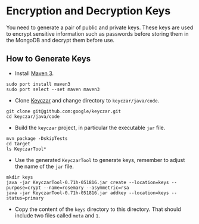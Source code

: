 # Encryption and Decryption Keys

You need to generate a pair of public and private keys. These keys are used to encrypt sensitive information such as passwords before storing them in the MongoDB and decrypt them before use.

## How to Generate Keys

* Install [Maven 3](https://maven.apache.org/install.html).

```
sudo port install maven3
sudo port select --set maven maven3
```

* Clone [Keyczar](https://github.com/google/keyczar) and change directory to `keyczar/java/code`.

```
git clone git@github.com:google/keyczar.git
cd keyczar/java/code
```

* Build the `keyczar` project, in particular the executable `jar` file.

```
mvn package -DskipTests
cd target
ls KeyczarTool*
```

* Use the generated `KeyczarTool` to generate keys, remember to adjust the name of the `jar` file.

```
mkdir keys
java -jar KeyczarTool-0.71h-051816.jar create --location=keys --purpose=crypt --name=rosemary --asymmetric=rsa
java -jar KeyczarTool-0.71h-051816.jar addkey --location=keys --status=primary
```

* Copy the content of the `keys` directory to this directory. That should include two files called `meta` and `1`.
